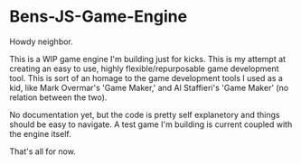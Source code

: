 # Bens-JS-Game-Engine

Howdy neighbor. 

This is a WIP game engine I'm building just for kicks. This is my attempt at creating an easy to use, highly flexible/repurposable game development tool. This is sort of an homage to the game development tools I used as a kid, like Mark Overmar's 'Game Maker,' and Al Staffieri's 'Game Maker' (no relation between the two).

No documentation yet, but the code is pretty self explanetory and things should be easy to navigate. A test game I'm building is current coupled with the engine itself.

That's all for now.
